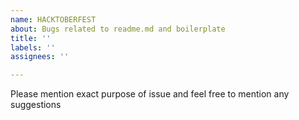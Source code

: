 ```yaml
---
name: HACKTOBERFEST
about: Bugs related to readme.md and boilerplate
title: ''
labels: ''
assignees: ''

---
```


Please mention exact purpose of issue and feel free to mention any suggestions

